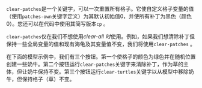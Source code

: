﻿`clear-patches`是一个关键字，可以一次重置所有格子。它使自定义格子变量的值（使用`patches-own`关键字定义）为其默认初始值0，并使所有补丁为黑色（颜色0）。您还可以在代码中使用其简写版本`cp` 。

`clear-patches`仅在我们不想使用*clear-all 时*使用。例如，如果我们想清除补丁但保持一些全局变量的值和现有海龟及其变量值不变，我们将使用`clear-patches` 。

在下面的模型示例中，我们有三个按钮。第一个使格子的颜色为绿色并在随机位置创建一些奶牛。第二个按钮运行`clear-patches`关键字来清除补丁，作为草的主体，但让奶牛保持不变。第三个按钮运行`clear-turtles`关键字以从模型中移除奶牛，但保持格子（草）不变。
